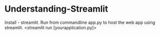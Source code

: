 # Understanding-Streamlit
Install - streamlit.
</b>
Run from commandline app.py to host the web app using streamlit. <streamlit run [yourapplication.py]>
